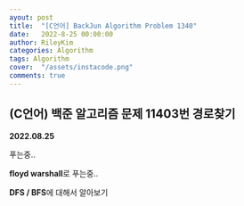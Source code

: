 ```yaml
---
ayout: post
title:  "[C언어] BackJun Algorithm Problem 1340"
date:   2022-8-25 00:00:00
author: RileyKim
categories: Algorithm
tags: Algorithm
cover:  "/assets/instacode.png"
comments: true
---
```




## (C언어) 백준 알고리즘 문제 11403번 경로찾기



**2022.08.25**

푸는중..

**floyd warshall**로 푸는중..

**DFS / BFS**에 대해서 알아보기



<script src="https://gist.github.com/RileyKim/bf8c53310d0cb00f8c4eaf4f46cbaa13.js"></script>